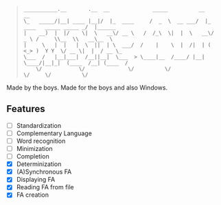 > ```
>___________.__       .__  __              _____          __                         __          
>\_   _____/|__| ____ |__|/  |_  ____     /  _  \  __ ___/  |_  ____   _____ _____ _/  |______   
> |    __)  |  |/    \|  \   __\/ __ \   /  /_\  \|  |  \   __\/  _ \ /     \\__  \\   __\__  \  
> |     \   |  |   |  \  ||  | \  ___/  /    |    \  |  /|  | (  <_> )  Y Y  \/ __ \|  |  / __ \_
> \___  /   |__|___|  /__||__|  \___  > \____|__  /____/ |__|  \____/|__|_|  (____  /__| (____  /
>     \/            \/              \/          \/                         \/     \/          \/ 
> ```

Made by the boys.
Made for the boys and also Windows.

## Features

- [ ] Standardization
- [ ] Complementary Language
- [ ] Word recognition
- [ ] Minimization
- [ ] Completion
- [x] Determinization
- [x] (A)Synchronous FA
- [x] Displaying FA
- [x] Reading FA from file
- [x] FA creation
